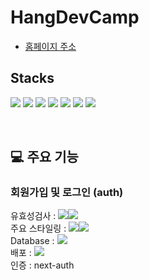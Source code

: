 # HangDevCamp

- <a href='https://hangcamp.deveundol.com/'>홈페이지 주소</a>
  <br />

## Stacks

<p> 
 <img src="https://img.shields.io/badge/Next.js-000000?style=flat&logo=Next.js&logoColor=white"/>
  <img src="https://img.shields.io/badge/typescript-1572B6?style=flat&logo=typescript&logoColor=000000"/>
 <!-- <img src="https://img.shields.io/badge/reactquery-d1180b?style=flat&logo=reactquery&logoColor=white"/>  -->
 <img src="https://img.shields.io/badge/tailwindcss-1252B6?style=flat&logo=tailwindcss&logoColor=white"/>
 <img src="https://img.shields.io/badge/shadcn/ui-000000?style=flat&logo=shadcn/ui&logoColor=white"/>
 <img src="https://img.shields.io/badge/React Hook Form-EC5990?style=flat&logo=reacthookform&logoColor=white"/>
 <img src="https://img.shields.io/badge/supabase-000000?style=flat&logo=supabase&logoColor=3FCF8E"/>
 <img src="https://img.shields.io/badge/vercel-000000?style=flat&logo=vercel&logoColor=white"/>
</p>

<br/>

## 💻 주요 기능

### 회원가입 및 로그인 (auth)

유효성검사 : <img src="https://img.shields.io/badge/React Hook Form-EC5990?style=flat&logo=reacthookform&logoColor=white"/><img src="https://img.shields.io/badge/zod-white?style=flat&logo=zod&logoColor=3E67B1"/>
<br/>
주요 스타일링 : <img src="https://img.shields.io/badge/shadcn/ui-000000?style=flat&logo=shadcn/ui&logoColor=white"/><img src="https://img.shields.io/badge/tailwindcss-1252B6?style=flat&logo=tailwindcss&logoColor=white"/>
<br/>
Database : <img src="https://img.shields.io/badge/supabase-000000?style=flat&logo=supabase&logoColor=3FCF8E"/>
<br/>
배포 : <img src="https://img.shields.io/badge/vercel-000000?style=flat&logo=vercel&logoColor=white"/>
<br/>
인증 : next-auth
